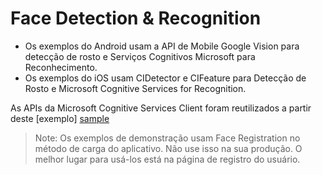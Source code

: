 # Face Detection & Recognition 

* Os exemplos do Android usam a API de Mobile Google Vision para detecção de rosto e Serviços Cognitivos Microsoft para Reconhecimento.
* Os exemplos do iOS usam CIDetector e CIFeature para Detecção de Rosto e Microsoft Cognitive Services for Recognition.

As APIs da Microsoft Cognitive Services Client foram reutilizados a partir deste [exemplo] [sample](https://github.com/Microsoft/Cognitive-Samples-IntelligentKiosk)

> Note: Os exemplos de demonstração usam Face Registration no método de carga do aplicativo. Não use isso na sua produção. O melhor lugar para usá-los está na página de registro do usuário. 
